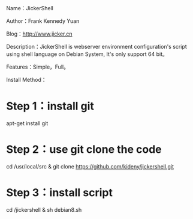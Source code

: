 Name：JickerShell

Author：Frank Kennedy Yuan

Blog：http://www.jicker.cn

Description：JickerShell is webserver environment configuration's script using shell language on Debian System, It's only support 64 bit。

Features：Simple，Full。

Install Method：

# Step 1：install git
apt-get install git

# Step 2：use git clone the code
cd  /usr/local/src & git clone https://github.com/kideny/jickershell.git

# Step 3：install script
cd /jickershell & sh debian8.sh